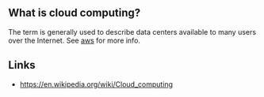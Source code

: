 ## What is cloud computing?
The term is generally used to describe data centers available to many users over the Internet. See [aws][1] for more info.

## Links
- https://en.wikipedia.org/wiki/Cloud_computing

<!-- Embedded links -->
[1]: https://github.com/nchristie/tech_notes/blob/master/a/aws.md
